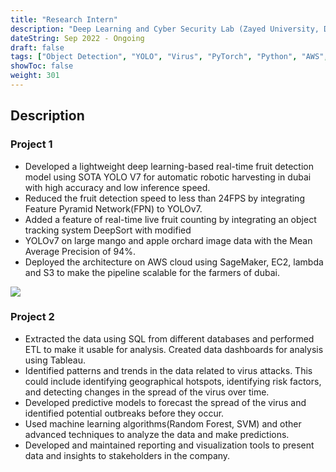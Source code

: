 ```yaml
---
title: "Research Intern"
description: "Deep Learning and Cyber Security Lab (Zayed University, Dubai)"
dateString: Sep 2022 - Ongoing
draft: false
tags: ["Object Detection", "YOLO", "Virus", "PyTorch", "Python", "AWS", SQL]
showToc: false
weight: 301
--- 
```


## Description

### Project 1

- Developed a lightweight deep learning-based real-time fruit detection model using SOTA YOLO V7 for automatic robotic harvesting in dubai with high accuracy and low inference speed.
- Reduced the fruit detection speed to less than 24FPS by integrating Feature Pyramid Network(FPN) to YOLOv7.
- Added a feature of real-time live fruit counting by integrating an object tracking system DeepSort with modified
- YOLOv7 on large mango and apple orchard image data with the Mean Average Precision of 94%.
- Deployed the architecture on AWS cloud using SageMaker, EC2, lambda and S3 to make the pipeline scalable for the farmers of dubai.

![](/experience/FruitDetection/f1.png)

### Project 2

- Extracted the data using SQL from different databases and performed ETL to make it usable for analysis. Created
data dashboards for analysis using Tableau.
- Identified patterns and trends in the data related to virus attacks. This could include identifying geographical hotspots, identifying risk factors, and detecting changes in the spread of the virus over time.
- Developed predictive models to forecast the spread of the virus and identified potential outbreaks before they occur.
- Used machine learning algorithms(Random Forest, SVM) and other advanced techniques to analyze the data and
make predictions.
- Developed and maintained reporting and visualization tools to present data and insights to stakeholders in the
company.